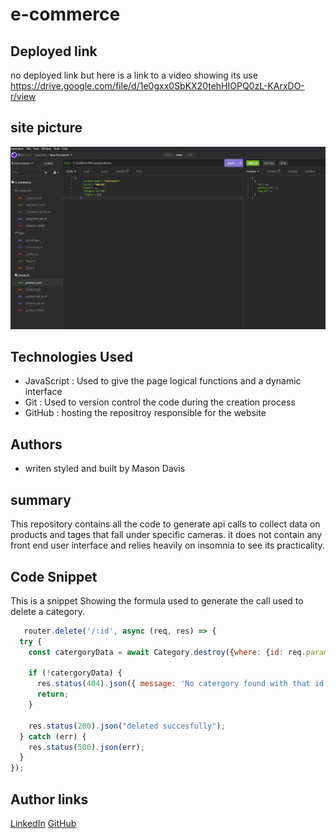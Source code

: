 # e-commerce


## Deployed link
no deployed link but here is a link to a video showing its use https://drive.google.com/file/d/1e0gxx0SbKX20tehHIOPQ0zL-KArxDO-r/view

## site picture
![insomnia setup](insomnia-ss.png)



## Technologies Used
- JavaScript : Used to give the page logical functions and a dynamic interface
- Git : Used to version control the code during the creation process
- GitHub : hosting the repositroy responsible for the website

## Authors
- writen styled and built by Mason Davis

## summary
This repository contains all the code to generate api calls to collect data on products and tages that fall under specific cameras. it does not contain any front end user interface and relies heavily on insomnia to see its practicality. 

## Code Snippet
This is a snippet Showing the formula used to generate the call used to delete a category.

```javaScript
   router.delete('/:id', async (req, res) => {
  try {
    const catergoryData = await Category.destroy({where: {id: req.params.id}});

    if (!catergoryData) {
      res.status(404).json({ message: 'No catergory found with that id!' });
      return;
    }

    res.status(200).json("deleted succesfully");
  } catch (err) {
    res.status(500).json(err);
  }
});
```


## Author links
[LinkedIn](https://www.linkedin.com/in/davis-mason-t/)
[GitHub](https://github.com/Md7113)